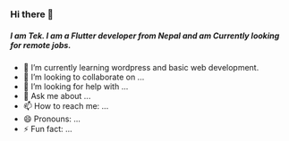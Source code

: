 ### Hi there 👋
##### I am Tek. I am a Flutter developer from Nepal and am Currently looking for remote jobs.
<!-- 🔭 I’m currently working on ...
-->
- 🌱 I’m currently learning wordpress and basic web development.
- 👯 I’m looking to collaborate on ...
- 🤔 I’m looking for help with ...
- 💬 Ask me about ...
- 📫 How to reach me: ...
- 😄 Pronouns: ...
- ⚡ Fun fact: ...
